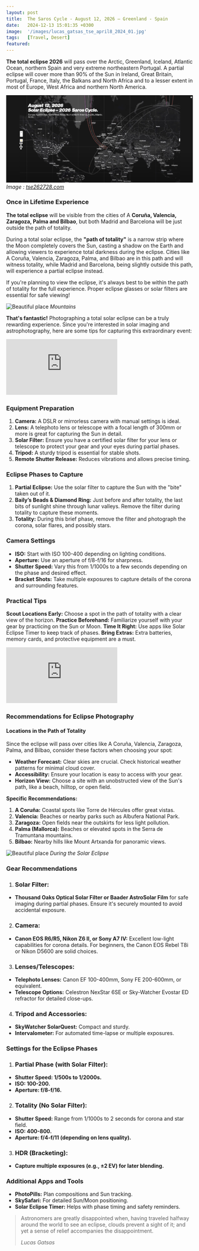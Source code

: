 ```yaml
---
layout: post
title:  The Saros Cycle - August 12, 2026 – Greenland - Spain 
date:   2024-12-13 15:01:35 +0300
image:  '/images/lucas_gatsas_tse_april8_2024_01.jpg'
tags:   [Travel, Desert]
featured:
---
```

<strong>The total eclipse 2026</strong> will pass over the Arctic, Greenland, Iceland, Atlantic Ocean, northern Spain and very extreme northeastern Portugal. A partial eclipse will cover more than 90% of the Sun in Ireland, Great Britain, Portugal, France, Italy, the Balkans and North Africa and to a lesser extent in most of Europe, West Africa and northern North America.

<div class="gallery-box">
  <div class="gallery">
    <img src="/images/tse-2026.png">
  </div>
  <em>Image : <a href="https://tse262728.com" target="_blank">tse262728.com</a></em>
</div>

<h3>Once in Lifetime Experience</h3>
<strong>The total eclipse</strong>  will be visible from the cities of A <strong> Coruña, Valencia, Zaragoza, Palma and Bilbao</strong>, but both Madrid and Barcelona will be just outside the path of totality.

During a total solar eclipse, the <strong> "path of totality"</strong>  is a narrow strip where the Moon completely covers the Sun, casting a shadow on the Earth and allowing viewers to experience total darkness during the eclipse. Cities like A Coruña, Valencia, Zaragoza, Palma, and Bilbao are in this path and will witness totality, while Madrid and Barcelona, being slightly outside this path, will experience a partial eclipse instead.

If you're planning to view the eclipse, it's always best to be within the path of totality for the full experience. Proper eclipse glasses or solar filters are essential for safe viewing!

![Beautiful place]({{site.baseurl}}/images/41.jpg)
*Mountains*

<strong> That's fantastic!</strong>  Photographing a total solar eclipse can be a truly rewarding experience. Since you're interested in solar imaging and astrophotography, here are some tips for capturing this extraordinary event: 

<p><iframe src="https://www.youtube.com/embed/XG1TmhQZuNw" frameborder="0" allowfullscreen></iframe></p>

<h3>Equipment Preparation</h3>

1. <strong>Camera:</strong>  A DSLR or mirrorless camera with manual settings is ideal.
2. <strong>Lens:</strong>  A telephoto lens or telescope with a focal length of 300mm or more is great for capturing the Sun in detail.
3. <strong>Solar Filter:</strong>  Ensure you have a certified solar filter for your lens or telescope to protect your gear and your eyes during partial phases.
4. <strong>Tripod:</strong>  A sturdy tripod is essential for stable shots.
5. <strong>Remote Shutter Release:</strong>  Reduces vibrations and allows precise timing.

<h3>Eclipse Phases to Capture</h3>

1. <strong>Partial Eclipse:</strong>  Use the solar filter to capture the Sun with the "bite" taken out of it.
2. <strong>Baily’s Beads & Diamond Ring:</strong>  Just before and after totality, the last bits of sunlight shine through lunar valleys. Remove the filter during totality to capture these moments.
3. <strong>Totality:</strong>  During this brief phase, remove the filter and photograph the corona, solar flares, and possibly stars.


<h3>Camera Settings</h3>

* <strong>ISO:</strong>  Start with ISO 100-400 depending on lighting conditions.
* <strong>Aperture:</strong>  Use an aperture of f/8-f/16 for sharpness.
* <strong>Shutter Speed:</strong>  Vary this from 1/1000s to a few seconds depending on the phase and desired effect.
* <strong>Bracket Shots:</strong>  Take multiple exposures to capture details of the corona and surrounding features.

<h3>Practical Tips</h3>

<strong>Scout Locations Early:</strong> Choose a spot in the path of totality with a clear view of the horizon.
<strong>Practice Beforehand:</strong> Familiarize yourself with your gear by practicing on the Sun or Moon.
<strong>Time It Right:</strong> Use apps like Solar Eclipse Timer to keep track of phases.
<strong>Bring Extras:</strong> Extra batteries, memory cards, and protective equipment are a must.


<p><iframe src="https://www.youtube.com/embed/7thb0CU52jI" frameborder="0" allowfullscreen></iframe></p>

<h3>Recommendations for Eclipse Photography</h3>

<h4>Locations in the Path of Totality</h4>
Since the eclipse will pass over cities like A Coruña, Valencia, Zaragoza, Palma, and Bilbao, consider these factors when choosing your spot:

* <strong>Weather Forecast:</strong> Clear skies are crucial. Check historical weather patterns for minimal cloud cover.
* <strong>Accessibility:</strong> Ensure your location is easy to access with your gear.
* <strong>Horizon View:</strong> Choose a site with an unobstructed view of the Sun's path, like a beach, hilltop, or open field.

<strong>Specific Recommendations:</strong>

1. <strong>A Coruña:</strong> Coastal spots like Torre de Hércules offer great vistas.
2. <strong>Valencia:</strong> Beaches or nearby parks such as Albufera National Park.
3. <strong>Zaragoza:</strong> Open fields near the outskirts for less light pollution.
4. <strong>Palma (Mallorca):</strong> Beaches or elevated spots in the Serra de Tramuntana mountains.
5. <strong>Bilbao:</strong> Nearby hills like Mount Artxanda for panoramic views.


![Beautiful place]({{site.baseurl}}/images/total-solar-eclipse-sequence.jpg)
*During the Solar Eclipse*

<h3><strong>Gear Recommendations</strong></h3>

1. <h3>Solar Filter:</h3>

* <strong>Thousand Oaks Optical Solar Filter or Baader AstroSolar Film</strong> for safe imaging during partial phases.
Ensure it's securely mounted to avoid accidental exposure.

2. <h3>Camera:</h3>

* <strong>Canon EOS R6/R5, Nikon Z6 II, or Sony A7 IV:</strong> Excellent low-light capabilities for corona details.
For beginners, the Canon EOS Rebel T8i or Nikon D5600 are solid choices.

3. <h3>Lenses/Telescopes:</h3>

* <strong>Telephoto Lenses:</strong> Canon EF 100-400mm, Sony FE 200-600mm, or equivalent.
* <strong>Telescope Options:</strong> Celestron NexStar 6SE or Sky-Watcher Evostar ED refractor for detailed close-ups.


4. <h3>Tripod and Accessories:</h3>

* <strong>SkyWatcher SolarQuest:</strong> Compact and sturdy.
* <strong>Intervalometer:</strong> For automated time-lapse or multiple exposures.


<h3><strong>Settings for the Eclipse Phases</strong></h3>

1. <h3>Partial Phase (with Solar Filter):</h3>

* <strong>Shutter Speed: 1/500s to 1/2000s.</strong>
* <strong>ISO: 100-200.</strong>
* <strong>Aperture: f/8-f/16.</strong>

2. <h3>Totality (No Solar Filter):</h3>

* <strong>Shutter Speed:</strong> Range from 1/1000s to 2 seconds for corona and star field.
* <strong>ISO: 400-800.</strong>
* <strong>Aperture: f/4-f/11 (depending on lens quality).</strong>


3. <h3>HDR (Bracketing):</h3>

* <strong>Capture multiple exposures (e.g., ±2 EV) for later blending.</strong>


<h3><strong>Additional Apps and Tools</strong></h3>

* <strong>PhotoPills:</strong>  Plan compositions and Sun tracking.
* <strong>SkySafari:</strong>  For detailed Sun/Moon positioning.
* <strong>Solar Eclipse Timer:</strong>  Helps with phase timing and safety reminders.


> Astronomers are greatly disappointed when, having traveled halfway around the world to see an eclipse, clouds prevent a sight of it; and yet a sense of relief accompanies the disappointment.
>
> <cite>Lucas Gatsas</cite>

